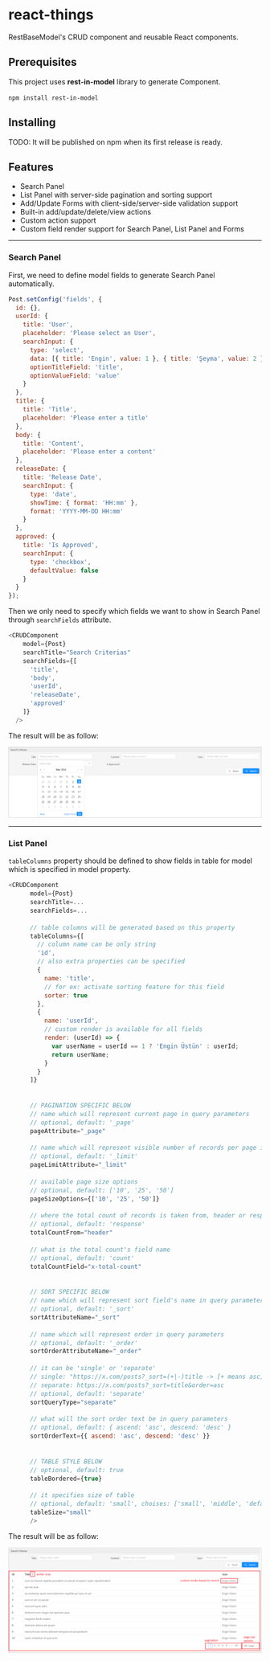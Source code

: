 # react-things

RestBaseModel's CRUD component and reusable React components.

## Prerequisites

This project uses **rest-in-model** library to generate Component.

`npm install rest-in-model`

## Installing

TODO: It will be published on npm when its first release is ready.

## Features

* Search Panel
* List Panel with server-side pagination and sorting support
* Add/Update Forms with client-side/server-side validation support
* Built-in add/update/delete/view actions
* Custom action support
* Custom field render support for Search Panel, List Panel and Forms

---

### Search Panel

First, we need to define model fields to generate Search Panel automatically.

```javascript
Post.setConfig('fields', {
  id: {},
  userId: {
    title: 'User',
    placeholder: 'Please select an User',
    searchInput: {
      type: 'select',
      data: [{ title: 'Engin', value: 1 }, { title: 'Şeyma', value: 2 }],
      optionTitleField: 'title',
      optionValueField: 'value'
    }
  },
  title: {
    title: 'Title',
    placeholder: 'Please enter a title'
  },
  body: {
    title: 'Content',
    placeholder: 'Please enter a content'
  },
  releaseDate: {
    title: 'Release Date',
    searchInput: {
      type: 'date',
      showTime: { format: 'HH:mm' },
      format: 'YYYY-MM-DD HH:mm'
    }
  },
  approved: {
    title: 'Is Approved',
    searchInput: {
      type: 'checkbox',
      defaultValue: false
    }
  }
});
```

Then we only need to specify which fields we want to show in Search Panel through `searchFields` attribute.

```javascript
<CRUDComponent
    model={Post}
    searchTitle="Search Criterias"
    searchFields={[
      'title',
      'body',
      'userId',
      'releaseDate',
      'approved'
    ]}
  />
```

The result will be as follow:

![Alt text](images/search-panel.png?raw=true "CRUDComponent Search Panel")

---

### List Panel

`tableColumns` property should be defined to show fields in table for model which is specified in model property.

```javascript
<CRUDComponent 
      model={Post}
      searchTitle=...
      searchFields=...

      // table columns will be generated based on this property
      tableColumns={[
        // column name can be only string
        'id',
        // also extra properties can be specified
        {
          name: 'title',
          // for ex: activate sorting feature for this field
          sorter: true
        },
        {
          name: 'userId',
          // custom render is available for all fields
          render: (userId) => {
            var userName = userId == 1 ? 'Engin Üstün' : userId;
            return userName;
          }
        }
      ]}


      // PAGINATION SPECIFIC BELOW
      // name which will represent current page in query parameters
      // optional, default: '_page'
      pageAttribute="_page"

      // name which will represent visible number of records per page in query parameters
      // optional, default: '_limit'
      pageLimitAttribute="_limit"

      // available page size options
      // optional, default: ['10', '25', '50']
      pageSizeOptions={['10', '25', '50']}

      // where the total count of records is taken from, header or response
      // optional, default: 'response'
      totalCountFrom="header"

      // what is the total count's field name
      // optional, default: 'count'
      totalCountField="x-total-count"


      // SORT SPECIFIC BELOW
      // name which will represent sort field's name in query parameters
      // optional, default: '_sort'
      sortAttributeName="_sort"

      // name which will represent order in query parameters
      // optional, default: '_order'
      sortOrderAttributeName="_order"

      // it can be 'single' or 'separate'
      // single: "https://x.com/posts?_sort=(+|-)title -> [+ means asc] [- means desc] [(+|-) means + or -]
      // separate: https://x.com/posts?_sort=title&order=asc
      // optional, default: 'separate'
      sortQueryType="separate"

      // what will the sort order text be in query parameters
      // optional, default: { ascend: 'asc', descend: 'desc' }
      sortOrderText={{ ascend: 'asc', descend: 'desc' }}


      // TABLE STYLE BELOW
      // optional, default: true
      tableBordered={true}

      // it specifies size of table
      // optional, default: 'small', choises: ['small', 'middle', 'default']
      tableSize="small"
      />
```

The result will be as follow:

![Alt text](images/list-panel.png?raw=true "CRUDComponent List Panel")